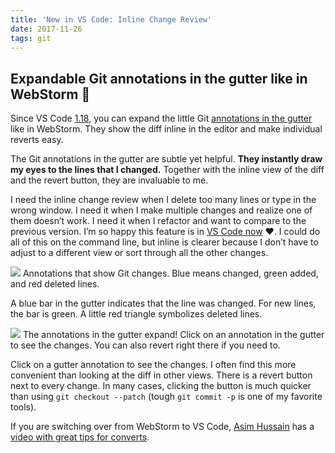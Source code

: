 ```yaml
---
title: 'New in VS Code: Inline Change Review'
date: 2017-11-26
tags: git
---
```

## Expandable Git annotations in the gutter like in WebStorm 🎉

Since VS Code [1.18](https://code.visualstudio.com/updates/v1_18), you can
expand the little Git [annotations in the
gutter](https://code.visualstudio.com/docs/editor/versioncontrol#_gutter-indicators)
like in WebStorm. They show the diff inline in the editor and make individual
reverts easy.

The Git annotations in the gutter are subtle yet helpful. **They instantly draw
my eyes to the lines that I changed.** Together with the inline view of the diff
and the revert button, they are invaluable to me.

I need the inline change review when I delete too many lines or type in the
wrong window. I need it when I make multiple changes and realize one of them
doesn’t work. I need it when I refactor and want to compare to the previous
version. I’m so happy this feature is in [VS Code
now](https://code.visualstudio.com/updates/v1_18#_inline-change-review) ❤️. I
could do all of this on the command line, but inline is clearer because I don’t
have to adjust to a different view or sort through all the other changes.

![](https://cdn-images-1.medium.com/max/1600/1*svHpYnE3CPyZ6HajAXb7QQ.png)
<span class="figcaption_hack">Annotations that show Git changes. Blue means changed, green added, and red
deleted lines.</span>

A blue bar in the gutter indicates that the line was changed. For new lines, the
bar is green. A little red triangle symbolizes deleted lines.

![](https://cdn-images-1.medium.com/max/1600/1*9ACdd-yopp80ufoNKFrorw.png)
<span class="figcaption_hack">The annotations in the gutter expand! Click on an annotation in the gutter to
see the changes. You can also revert right there if you need to.</span>

Click on a gutter annotation to see the changes. I often find this more
convenient than looking at the diff in other views. There is a revert button
next to every change. In many cases, clicking the button is much quicker than
using `git checkout --patch` (tough `git commit -p` is one of my favorite
tools).

If you are switching over from WebStorm to VS Code, [Asim
Hussain](https://medium.com/@jawache) has a [video with great tips for
converts](https://medium.com/@jawache/from-webstorm-to-vs-code-bd01ccc92aaf).
